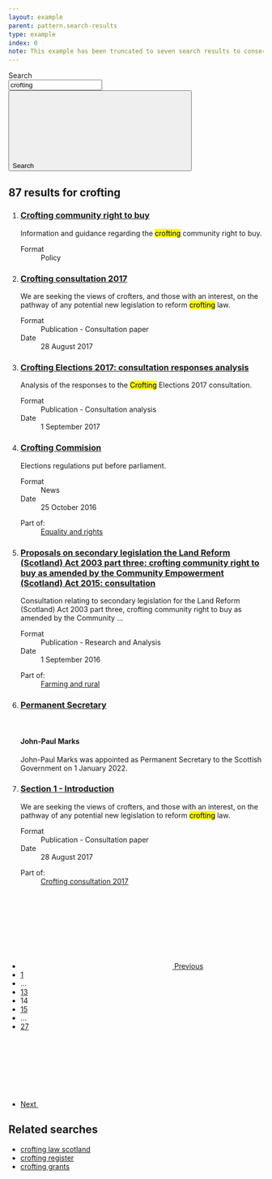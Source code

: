 ```yaml
---
layout: example
parent: pattern.search-results
type: example
index: 0
note: This example has been truncated to seven search results to conserve space.
---
```

<main class="ds_layout  ds_layout--search-results  ds_search-results">
    <div class="ds_layout__header">
        <div class="ds_site-search">
            <form role="search" class="ds_site-search__form">
                <label class="ds_label  visually-hidden" for="site-search">Search</label>
                <div class="ds_input__wrapper  ds_input__wrapper--has-icon">
                    <input name="q" required="" id="site-search" class="ds_input  ds_site-search__input" type="search" value="crofting" placeholder="Search" autocomplete="off">
                    <button type="submit" class="ds_button  js-site-search-button">
                        <span class="visually-hidden">Search</span>
                        <svg class="ds_icon" aria-hidden="true" role="img"><use href="/assets/images/icons/icons.stack.svg#search"></use></svg>
                    </button>
                </div>
            </form>
        </div>
    </div>
    <div class="ds_layout__content">
        <h2 class="ds_search-results__title"><span class="ds_search-results__title-count">87</span> results for <span class="ds_search-results__title-query">crofting</span></h2>
        <ol class="ds_search-results__list" data-total="87">
            <li class="ds_search-result">
                <h3 class="ds_search-result__title">
                    <a class="ds_search-result__link" href="#">Crofting community right to buy</a>
                </h3>
                <p class="ds_search-result__summary">Information and guidance regarding the <mark>crofting</mark> community right to buy.</p>
                <dl class="ds_metadata ds_search-result__metadata  ds_metadata--inline">
                    <div class="ds_metadata__item">
                        <dt class="ds_metadata__key visually-hidden">Format</dt>
                        <dd class="ds_metadata__value">Policy</dd>
                    </div>
                </dl>
            </li>
            <li class="ds_search-result">
                <h3 class="ds_search-result__title">
                    <a class="ds_search-result__link" href="#">Crofting consultation 2017</a>
                </h3>
                <p class="ds_search-result__summary">We are seeking the views of crofters, and those with an interest, on the pathway of any potential new legislation to reform <mark>crofting</mark> law.</p>
                <dl class="ds_metadata ds_search-result__metadata ds_metadata--inline">
                    <div class="ds_metadata__item">
                        <dt class="ds_metadata__key visually-hidden">Format</dt>
                        <dd class="ds_metadata__value">Publication - Consultation paper</dd>
                    </div>
                    <div class="ds_metadata__item">
                        <dt class="ds_metadata__key visually-hidden">Date</dt>
                        <dd class="ds_metadata__value">28 August 2017</dd>
                    </div>
                </dl>
            </li>
            <li class="ds_search-result">
                <h3 class="ds_search-result__title">
                    <a class="ds_search-result__link" href="#">Crofting Elections 2017: consultation responses analysis</a>
                </h3>
                <p class="ds_search-result__summary">Analysis of the responses to the <mark>Crofting</mark> Elections 2017 consultation.</p>
                <dl class="ds_metadata ds_search-result__metadata ds_metadata--inline">
                    <div class="ds_metadata__item">
                        <dt class="ds_metadata__key visually-hidden">Format</dt>
                        <dd class="ds_metadata__value">Publication - Consultation analysis</dd>
                    </div>
                    <div class="ds_metadata__item">
                        <dt class="ds_metadata__key visually-hidden">Date</dt>
                        <dd class="ds_metadata__value">1 September 2017</dd>
                    </div>
                </dl>
            </li>
            <li class="ds_search-result">
                <h3 class="ds_search-result__title">
                    <a class="ds_search-result__link" href="#">Crofting Commision</a>
                </h3>
                <p class="ds_search-result__summary">Elections regulations put before parliament.</p>
                <dl class="ds_metadata ds_search-result__metadata ds_metadata--inline">
                    <div class="ds_metadata__item">
                        <dt class="ds_metadata__key visually-hidden">Format</dt>
                        <dd class="ds_metadata__value">News</dd>
                    </div>
                    <div class="ds_metadata__item">
                        <dt class="ds_metadata__key visually-hidden">Date</dt>
                        <dd class="ds_metadata__value">25 October 2016</dd>
                    </div>
                </dl>
                <dl class="ds_search-result__context">
                    <dt class="ds_search-result__context-key">Part of:</dt>
                    <dd class="ds_search-result__context-value"><a href="#">Equality and rights</a></dd>
                </dl>
            </li>
            <li class="ds_search-result">
                <h3 class="ds_search-result__title">
                    <a class="ds_search-result__link" href="#">Proposals on secondary legislation the Land Reform (Scotland) Act 2003 part three: crofting community right to buy as amended by the Community Empowerment (Scotland) Act 2015: consultation</a>
                </h3>
                <p class="ds_search-result__summary">Consultation relating to secondary legislation for the Land Reform (Scotland) Act 2003 part three, crofting community right to buy as amended by the Community ...</p>
                <dl class="ds_metadata ds_search-result__metadata ds_metadata--inline">
                    <div class="ds_metadata__item">
                        <dt class="ds_metadata__key visually-hidden">Format</dt>
                        <dd class="ds_metadata__value">Publication - Research and Analysis</dd>
                    </div>
                    <div class="ds_metadata__item">
                        <dt class="ds_metadata__key visually-hidden">Date</dt>
                        <dd class="ds_metadata__value">1 September 2016</dd>
                    </div>
                </dl>
                <dl class="ds_search-result__context">
                    <dt class="ds_search-result__context-key">Part of:</dt>
                    <dd class="ds_search-result__context-value"><a href="#">Farming and rural</a></dd>
                </dl>
            </li>
            <li class="ds_search-result">
                <h3 class="ds_search-result__title">
                    <a class="ds_search-result__link" href="#">Permanent Secretary</a>
                </h3>
                <div class="ds_search-result__has-media">
                    <div class="ds_search-result__media-wrapper">
                        <div class="ds_search-result__media  ds_aspect-box  ds_aspect-box--square">
                            <a class="ds_search-result__media-link" href="#" tabindex="-1">
                                <img alt="" aria-hidden="true" class="ds_aspect-box__inner" 
                                    srcset="/assets/images/people/jp-marks-96x96.jpg 96w,
                                            /assets/images/people/jp-marks-96x96-x2.jpg 192w,
                                            /assets/images/people/jp-marks-128x128.jpg 128w,
                                            /assets/images/people/jp-marks-128x128-x2.jpg 256w,
                                            /assets/images/people/jp-marks-160x160.jpg 160w,
                                            /assets/images/people/jp-marks-160x160-x2.jpg 320w"
                                    sizes="(min-width: 1200px) 160px,
                                        (min-width: 992px) 128px,
                                        96px"
                                    src="/assets/images/people/jp-marks-96x96.jpg"
                                    loading="lazy" />
                            </a>
                        </div>
                    </div>
                    <div>
                        <h4 class="ds_search-result__sub-title">John-Paul Marks</h4>
                        <p class="ds_search-result__summary">John-Paul Marks was appointed as Permanent Secretary to the Scottish Government on 1 January 2022.</p>
                    </div>
                </div>
            </li>
            <li class="ds_search-result">
                <h3 class="ds_search-result__title">
                    <a class="ds_search-result__link" href="#">Section 1 - Introduction</a>
                </h3>
                <p class="ds_search-result__summary">We are seeking the views of crofters, and those with an interest, on the pathway of any potential new legislation to reform <mark>crofting</mark> law.</p>
                <dl class="ds_metadata ds_search-result__metadata ds_metadata--inline">
                    <div class="ds_metadata__item">
                        <dt class="ds_metadata__key visually-hidden">Format</dt>
                        <dd class="ds_metadata__value">Publication - Consultation paper</dd>
                    </div>
                    <div class="ds_metadata__item">
                        <dt class="ds_metadata__key visually-hidden">Date</dt>
                        <dd class="ds_metadata__value">28 August 2017</dd>
                    </div>
                </dl>
                <dl class="ds_search-result__context">
                    <dt class="ds_search-result__context-key">Part of:</dt>
                    <dd class="ds_search-result__context-value"><a href="#">Crofting consultation 2017</a></dd>
                </dl>
            </li>
        </ol>
        <nav class="ds_pagination" aria-label="">
            <ul class="ds_pagination__list">
                <li class="ds_pagination__item">
                    <a class="ds_pagination__link  ds_pagination__link--text  ds_pagination__link--icon" href="#">
                        <svg class="ds_icon" aria-hidden="true" role="img">
                            <use href="/assets/images/icons/icons.stack.svg#chevron_left"></use>
                        </svg>
                        <span class="ds_pagination__link-label">Previous</span>
                    </a>
                </li>
                <li class="ds_pagination__item">
                    <a class="ds_pagination__link" href="#">
                        <span class="ds_pagination__link-label">1</span>
                    </a>
                </li>
                <li class="ds_pagination__item" aria-hidden="true">
                    <span class="ds_pagination__link  ds_pagination__link--ellipsis">&hellip;</span>
                </li>
                <li class="ds_pagination__item">
                    <a class="ds_pagination__link" href="#">
                        <span class="ds_pagination__link-label">13</span>
                    </a>
                </li>
                <li class="ds_pagination__item" aria-current="page">
                    <span class="ds_pagination__link  ds_current">14</span>
                </li>
                <li class="ds_pagination__item">
                    <a class="ds_pagination__link" href="#">
                        <span class="ds_pagination__link-label">15</span>
                    </a>
                </li>
                <li class="ds_pagination__item" aria-hidden="true">
                    <span class="ds_pagination__link  ds_pagination__link--ellipsis">&hellip;</span>
                </li>
                <li class="ds_pagination__item">
                    <a class="ds_pagination__link" href="#">
                        <span class="ds_pagination__link-label">27</span>
                    </a>
                </li>
                <li class="ds_pagination__item">
                    <a class="ds_pagination__link  ds_pagination__link--text  ds_pagination__link--icon" href="#">
                        <span class="ds_pagination__link-label">Next</span>
                        <svg class="ds_icon" aria-hidden="true" role="img">
                            <use href="/assets/images/icons/icons.stack.svg#chevron_right"></use>
                        </svg>
                    </a>
                </li>
            </ul>
        </nav>
        <aside class="ds_search-results__related" aria-labelledby="search-results__related-title">
            <h2 id="search-results__related-title" class="ds_search-results__related-title">Related searches</h2>
            <ul class="ds_no-bullets">
                <li><a href="#">crofting law scotland</a></li>
                <li><a href="#">crofting register</a></li>
                <li><a href="#">crofting grants</a></li>
            </ul>
        </aside>
    </div>
</main>
